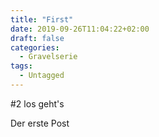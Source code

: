 ```yaml
---
title: "First"
date: 2019-09-26T11:04:22+02:00
draft: false
categories:
  - Gravelserie
tags:
  - Untagged
---
```


#2 los geht's


Der erste Post
